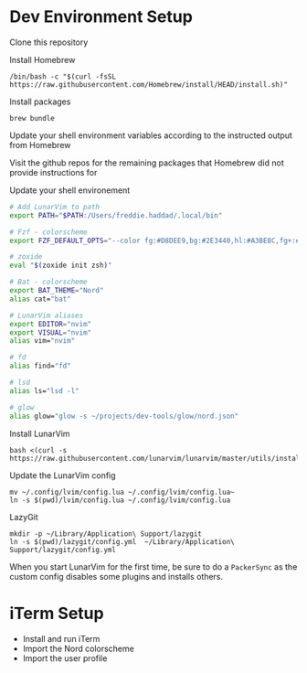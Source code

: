 # Dev Environment Setup

Clone this repository

Install Homebrew

```text
/bin/bash -c "$(curl -fsSL https://raw.githubusercontent.com/Homebrew/install/HEAD/install.sh)"
```

Install packages

```
brew bundle
```

Update your shell environment variables according to the instructed output from Homebrew

Visit the github repos for the remaining packages that Homebrew did not provide instructions for

Update your shell environement

```zsh
# Add LunarVim to path
export PATH="$PATH:/Users/freddie.haddad/.local/bin"

# Fzf - colorscheme
export FZF_DEFAULT_OPTS="--color fg:#D8DEE9,bg:#2E3440,hl:#A3BE8C,fg+:#D8DEE9,bg+:#434C5E,hl+:#A3BE8C,pointer:#BF616A,info:#4C566A,spinner:#4C566A,header:#4C566A,prompt:#81A1C1,marker:#EBCB8B"

# zoxide
eval "$(zoxide init zsh)"

# Bat - colorscheme
export BAT_THEME="Nord"
alias cat="bat"

# LunarVim aliases
export EDITOR="nvim"
export VISUAL="nvim"
alias vim="nvim"

# fd
alias find="fd"

# lsd
alias ls="lsd -l"

# glow
alias glow="glow -s ~/projects/dev-tools/glow/nord.json"
```

Install LunarVim

```text
bash <(curl -s https://raw.githubusercontent.com/lunarvim/lunarvim/master/utils/installer/install.sh)
```

Update the LunarVim config

```
mv ~/.config/lvim/config.lua ~/.config/lvim/config.lua~
ln -s $(pwd)/lvim/config.lua ~/.config/lvim/config.lua
```

LazyGit

```
mkdir -p ~/Library/Application\ Support/lazygit
ln -s $(pwd)/lazygit/config.yml  ~/Library/Application\ Support/lazygit/config.yml
```

When you start LunarVim for the first time, be sure to do a `PackerSync` as the custom config disables some plugins and installs others.

# iTerm Setup

* Install and run iTerm
* Import the Nord colorscheme
* Import the user profile

